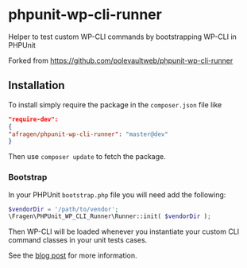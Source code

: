 phpunit-wp-cli-runner
==========

Helper to test custom WP-CLI commands by bootstrapping WP-CLI in PHPUnit

Forked from https://github.com/polevaultweb/phpunit-wp-cli-runner

## Installation
To install simply require the package in the `composer.json` file like

```json
"require-dev":
{
"afragen/phpunit-wp-cli-runner": "master@dev"
}
```

Then use `composer update` to fetch the package.

### Bootstrap
In your PHPUnit `bootstrap.php` file you will need add the following:

```php
$vendorDir = '/path/to/vendor';
\Fragen\PHPUnit_WP_CLI_Runner\Runner::init( $vendorDir );
```

Then WP-CLI will be loaded whenever you instantiate your custom CLI command classes in your unit tests cases.

See the [blog post](http://polevaultweb.com/?p=818) for more information.
